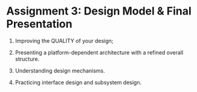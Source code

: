 # Assignment 3: Design Model & Final Presentation



1. Improving the QUALITY of your design; 

2. Presenting a platform-dependent architecture with a refined overall structure.

3. Understanding design mechanisms. 

4. Practicing interface design and subsystem design. 

